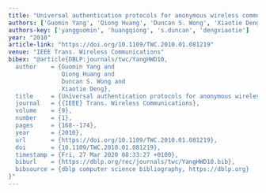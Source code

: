 ```yaml
---
title: "Universal authentication protocols for anonymous wireless communications"
authors: ['Guomin Yang', 'Qiong Huang', 'Duncan S. Wong', 'Xiaotie Deng']
authors-key: ['yangguomin', 'huangqiong', 's.duncan', 'dengxiaotie']
year: "2010"
article-link: "https://doi.org/10.1109/TWC.2010.01.081219"
venue: "IEEE Trans. Wireless Communications"
bibex: "@article{DBLP:journals/twc/YangHWD10,
  author    = {Guomin Yang and
               Qiong Huang and
               Duncan S. Wong and
               Xiaotie Deng},
  title     = {Universal authentication protocols for anonymous wireless communications},
  journal   = {{IEEE} Trans. Wireless Communications},
  volume    = {9},
  number    = {1},
  pages     = {168--174},
  year      = {2010},
  url       = {https://doi.org/10.1109/TWC.2010.01.081219},
  doi       = {10.1109/TWC.2010.01.081219},
  timestamp = {Fri, 27 Mar 2020 08:33:27 +0100},
  biburl    = {https://dblp.org/rec/journals/twc/YangHWD10.bib},
  bibsource = {dblp computer science bibliography, https://dblp.org}
}"
---
```

